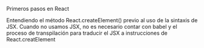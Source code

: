 Primeros pasos en React

Entendiendo el método React.createElement() previo al uso de la sintaxis de JSX.
Cuando no usamos JSX, no es necesario contar con babel y el proceso de transpilación para traducir el JSX a instrucciones de React.creatElement
